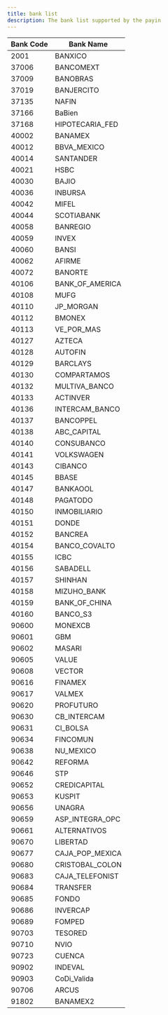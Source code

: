 ```yaml
---
title: bank list
description: The bank list supported by the payin
---
```


| Bank Code | Bank Name       |
| --------- | --------------- |
| 2001 | BANXICO |
| 37006 | BANCOMEXT |
| 37009 | BANOBRAS |
| 37019 | BANJERCITO |
| 37135 | NAFIN |
| 37166 | BaBien |
| 37168 | HIPOTECARIA_FED |
| 40002 | BANAMEX |
| 40012 | BBVA_MEXICO |
| 40014 | SANTANDER |
| 40021 | HSBC |
| 40030 | BAJIO |
| 40036 | INBURSA |
| 40042 | MIFEL |
| 40044 | SCOTIABANK |
| 40058 | BANREGIO |
| 40059 | INVEX |
| 40060 | BANSI |
| 40062 | AFIRME |
| 40072 | BANORTE |
| 40106 | BANK_OF_AMERICA |
| 40108 | MUFG |
| 40110 | JP_MORGAN |
| 40112 | BMONEX |
| 40113 | VE_POR_MAS |
| 40127 | AZTECA |
| 40128 | AUTOFIN |
| 40129 | BARCLAYS |
| 40130 | COMPARTAMOS |
| 40132 | MULTIVA_BANCO |
| 40133 | ACTINVER |
| 40136 | INTERCAM_BANCO |
| 40137 | BANCOPPEL |
| 40138 | ABC_CAPITAL |
| 40140 | CONSUBANCO |
| 40141 | VOLKSWAGEN |
| 40143 | CIBANCO |
| 40145 | BBASE |
| 40147 | BANKAOOL |
| 40148 | PAGATODO |
| 40150 | INMOBILIARIO |
| 40151 | DONDE |
| 40152 | BANCREA |
| 40154 | BANCO_COVALTO |
| 40155 | ICBC |
| 40156 | SABADELL |
| 40157 | SHINHAN |
| 40158 | MIZUHO_BANK |
| 40159 | BANK_OF_CHINA |
| 40160 | BANCO_S3 |
| 90600 | MONEXCB |
| 90601 | GBM |
| 90602 | MASARI |
| 90605 | VALUE |
| 90608 | VECTOR |
| 90616 | FINAMEX |
| 90617 | VALMEX |
| 90620 | PROFUTURO |
| 90630 | CB_INTERCAM |
| 90631 | CI_BOLSA |
| 90634 | FINCOMUN |
| 90638 | NU_MEXICO |
| 90642 | REFORMA |
| 90646 | STP |
| 90652 | CREDICAPITAL |
| 90653 | KUSPIT |
| 90656 | UNAGRA |
| 90659 | ASP_INTEGRA_OPC |
| 90661 | ALTERNATIVOS |
| 90670 | LIBERTAD |
| 90677 | CAJA_POP_MEXICA |
| 90680 | CRISTOBAL_COLON |
| 90683 | CAJA_TELEFONIST |
| 90684 | TRANSFER |
| 90685 | FONDO |
| 90686 | INVERCAP |
| 90689 | FOMPED |
| 90703 | TESORED |
| 90710 | NVIO |
| 90723 | CUENCA |
| 90902 | INDEVAL |
| 90903 | CoDi_Valida |
| 90706 | ARCUS |
| 91802 | BANAMEX2 |